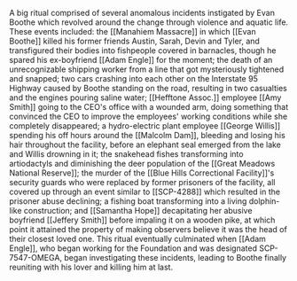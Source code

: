 A big ritual comprised of several anomalous incidents instigated by Evan Boothe which revolved around the change through violence and aquatic life. These events included: the [[Manahiem Massacre]] in which [[Evan Boothe]] killed his former friends Austin, Sarah, Devin and Tyler, and transfigured their bodies into fishpeople covered in barnacles, though he spared his ex-boyfriend [[Adam Engle]] for the moment; the death of an unrecognizable shipping worker from a line that got mysteriously tightened and snapped; two cars crashing into each other on the Interstate 95 Highway caused by Boothe standing on the road, resulting in two casualties and the engines pouring saline water; [[Hefftone Assoc.]] employee [[Amy Smith]] going to the CEO's office with a wounded arm, doing something that convinced the CEO to improve the employees' working conditions while she completely disappeared; a hydro-electric plant employee [[George Willis]] spending his off hours around the [[Malcolm Dam]], bleeding and losing his hair throughout the facility, before an elephant seal emerged from the lake and Willis drowning in it; the snakehead fishes transforming into artiodactyls and diminishing the deer population of the [[Great Meadows National Reserve]]; the murder of the [[Blue Hills Correctional Facility]]'s security guards who were replaced by former prisoners of the facility, all covered up through an event similar to [[SCP-4288]] which resulted in the prisoner abuse declining; a fishing boat transforming into a living dolphin-like construction; and [[Samantha Hope]] decapitating her abusive boyfriend [[Jeffery Smith]] before impaling it on a wooden pike, at which point it attained the property of making observers believe it was the head of their closest loved one. This ritual eventually culminated when [[Adam Engle]], who began working for the Foundation and was designated SCP-7547-OMEGA, began investigating these incidents, leading to Boothe finally reuniting with his lover and killing him at last.